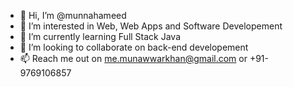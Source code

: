- 👋 Hi, I’m @munnahameed
- 👀 I’m interested in Web, Web Apps and Software Developement
- 🌱 I’m currently learning Full Stack Java
- 💞️ I’m looking to collaborate on back-end developement
- 📫 Reach me out on me.munawwarkhan@gmail.com or +91- 9769106857

<!---
munnahameed/munnahameed is a ✨ special ✨ repository because its `README.md` (this file) appears on your GitHub profile.
You can click the Preview link to take a look at your changes.
--->

